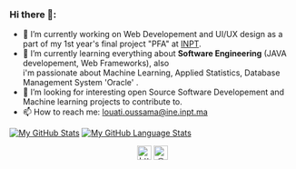 ### Hi there 👋:

- 🔭 I’m currently working on Web Developement and UI/UX design as a part of my 1st year's final project "PFA" at <a href="www.inpt.ac.ma">INPT</a>.
- 🌱 I’m currently learning everything about <strong>Software Engineering</strong> (JAVA developement, Web Frameworks), also  
i'm passionate about Machine Learning, Applied Statistics, Database Management System 'Oracle' .
- 👯 I’m looking for interesting open Source Software Developement and Machine learning projects to contribute to.
- 📫 How to reach me: louati.oussama@ine.inpt.ma


[![My GitHub Stats](https://github-readme-stats.vercel.app/api/?username=ossamalouati&count_private=true&theme=tokyonight&showicons=true)]()
[![My GitHub Language Stats](https://github-readme-stats.vercel.app/api/top-langs/?username=ossamalouati&langs_count=5&theme=tokyonight)]()


<p align="center"> 
<a href="https://www.linkedin.com/in/oussama-louati-835a51218/" target="blank"><img align="center" src=https://cdn.jsdelivr.net/npm/simple-icons@3.0.1/icons/linkedin.svg alt="https://www.linkedin.com/in/oussama-louati-835a51218/" height="25" width="25" /></a>    
<a href="https://www.instagram.com/oussama__louati" target="blank"><img align="center" src=https://cdn.jsdelivr.net/npm/simple-icons@3.0.1/icons/instagram.svg alt="@oussama_louati" height="25" width="25" /></a>
</p>

